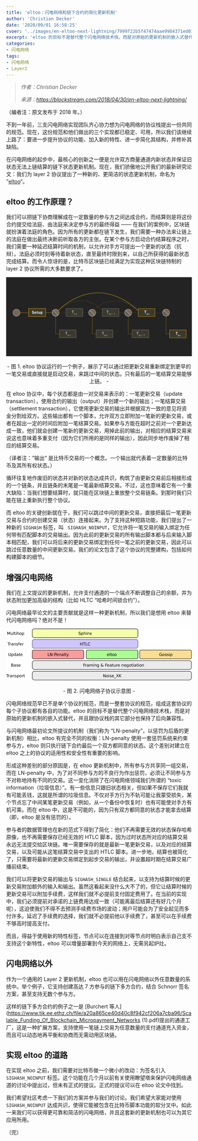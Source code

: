 ```yaml
---
title: 'eltoo：闪电网络和链下合约的简化更新机制'
author: 'Christian Decker'
date: '2020/09/01 16:58:25'
cvoer: '../images/en-eltoo-next-lightning/7999f22b5f47474aae9984371ed0146f.jpg'
excerpt: 'eltoo 的目标不是替代整个闪电网络技术栈，而是对原始的更新机制的嵌入式替代'
categories:
- 闪电网络
tags:
- 闪电网络
- Layer2
---
```


> *作者：Christian Decker*
> 
> *来源：<https://blockstream.com/2018/04/30/en-eltoo-next-lightning/>*


（编者注：原文发布于 2018 年。）

不到一年前，三支闪电网络实现团队齐心协力想为闪电网络的协议栈提出一份共同的规范。现在，这份规范和他们做出的三个实现都已稳定、可用，所以我们该继续上路了：要进一步提升协议的功能、加入新的特性、进一步简化其结构，并修补其缺陷。

在闪电网络的起步中，最核心的创新之一便是允许双方商量通道内新状态并保证旧状态无法上链结算的链下状态更新机制。现在，我们骄傲地公开我们的最新研究论文：我们为 layer 2 协议提出了一种新的、更简洁的状态更新机制，命名为 ”[eltoo](https://blockstream.com/eltoo.pdf)“。

## eltoo 的工作原理？

我们可以把链下协商理解成在一定数量的参与方之间达成合约，而结算则是将这份合约提交给法庭、由法庭来决定参与方的最终得益 —— 在我们的案例中，区块链就扮演着法庭的角色。因为所有的更新都在链下发生，我们需要一种办法来让链上的法庭在做出最终决断前听取各方的主张。在某个参与方启动合约结算程序之时，我们需要一种延迟结算时间的机制，以允许对手方可提出一个更新的状态（抗辩）。法庭必须时刻等待着新状态，直至最终时限到来，以自己所获得的最新状态完成结算。而令人惊讶的是，比特币区块链已经满足为实现这种区块链特制的 layer 2 协议所需的大多数要求了。

![1](../images/en-eltoo-next-lightning/7999f22b5f47474aae9984371ed0146f.jpg)

<p style="text-align:center">- 图 1. eltoo 协议运行的一个例子，展示了可以通过把更新交易重新绑定到更早的一笔交易或直接就是启动交易，来跳过中间的状态。只有最后的一笔结算交易能够上链。 -</p>

在 eltoo 协议中，每个状态都是由一对交易来表示的：一笔更新交易（update transaction），使用合约的输出（output）并创建一个新的输出；一笔结算交易（settlement transaction），它使用更新交易的输出并根据双方一致的意见将资金分割给双方。这些输出都有一个脚本，允许双方立即附加一笔新的更新交易，或者在超出一定的时间后附加一笔结算交易。如果参与方能在超时之前对一个更新达成一致，他们就会创建一笔新的更新交易，用掉此前的输出，对相应的结算交易来说这也意味着多重支付（因为它们所用的是同样的输出），因此同步地作废掉了相应的结算交易。

（译者注：”输出“ 是比特币交易的一个概念。一个输出就代表着一定数量的比特币及其所有权状态。）

循环往复地作废旧的状态并对新的状态达成共识，构筑了由更新交易前后相接形成的一个链条，并且链条的末尾是一笔最新结算交易。不过，这也意味着它有一个重大缺陷：当我们想要结算时，就只能在区块链上重放整个交易链条。到那时我们只能在链上重新执行整个协议。

而 eltoo 的关键创新就在于，我们可以跳过中间的更新交易，直接把最后一笔更新交易与合约的创建交易（状态）连接起来。为了支持这种短路功能，我们提出了一种新的 `SIGHASH` 标签，叫 ` SIGHASH_NOINPUT`，它允许将一笔交易的输入绑定为任何带有匹配脚本的交易输出。因为此前的更新交易的所有输出脚本都与后来输入脚本相匹配，我们可以将后来的更新交易绑定到任何一笔之前的更新交易，因此可以跳过任意数量的中间更新交易。我们的论文包含了这个协议的完整建构，包括如何构建脚本的细节。

## 增强闪电网络

我们在上文提议的更新机制，允许支付通道的一个端点不断调整自己的余额，并为状态附加更加高级的结构（比如 HLTC “哈希时间锁合约”）。

闪电网络最早论文的主要贡献就是这样一种更新机制，所以我们是想用 eltoo 来替代闪电网络吗？绝对不是！

![2](../images/en-eltoo-next-lightning/66c5fb0d38ea4642bb2a5ac9e28b28f9.png)

<p style="text-align:center">- 图 2. 闪电网络子协议示意图 -</p>

闪电网络规范早已不是单个协议的规范，而是一整套协议的规范，组成这套协议的每个子协议都有各自的功能。eltoo 的目标不是替代整个闪电网络技术栈，而是对原始的更新机制的嵌入式替代，并且跟协议栈的其它部分也保持了后向兼容性。

与闪电网络最初论文所提议的机制（我们称为 “LN-penalty”，以惩罚为后盾的更新机制）相比，eltoo 有完全不同的权衡：LN-penalty 使用一套惩罚系统来约束参与方，eltoo 则只执行链下合约最后一个双方都同意的状态。这个差别对建立在 eltoo 之上的协议的适用性和安全性有重要的影响。

形成这种差别的部分原因是，在 eltoo 更新机制中，所有参与方共享同一组交易，而在 LN-penalty 中，为了对不同参与方的不良行为作出惩罚，必须让不同参与方不对称地持有不同的交易。这一变化消除了在闪电网络领域我们所谓的 “toxic information（垃圾信息）”。有一些信息只跟旧状态相关，但如果不保存它们我就有可能丢钱，这就是所谓的垃圾信息。不仅对手方行为不轨可能让我蒙受损失，某个节点忘了中间某笔更新交易（例如，从一个备份中恢复时）也有可能使对手方有机可乘。而在 eltoo 中，这是不可能的，因为只有双方都同意的状态才能拿去结算（即，eltoo 是没有惩罚的）。

参与者的数据管理也在新的范式下得到了简化：他们不再需要无效的状态保存哈希原像，也不再需要保存已经无效的 HTLC 脚本，因为过时状态所对应的结算交易永远无法提交给区块链。唯一需要保存的就是最新一笔更新交易，以及对应的结算交易，以及可能从这笔结算交易中支出的 HTLC 脚本。进一步地，结算也被简化了，只需要将最新的更新交易绑定到起步交易的输出，并设置超时期在结算交易广播前结束。

我们可以将更新交易的输出与 ` SIGHASH_SINGLE ` 结合起来，以支持为结算时候的更新交易附加额外的输入和输出。虽然这看起来没什么大不了的，但它让结算时候的更新交易可以附加手续费，这样我们就不必提前支付固定费用了。在当前的实现中，我们必须提前对承诺的上链费用达成一致（可能离最后结算还有好几个月呢），这迫使我们不得不去预测手续费市场的波动；用户可能会为了安全起见而多付许多。延迟了手续费的选择，我们就不必提前他以手续费了，甚至可以在手续费不够高时提高支付。

而且，得益于使用新的特性标签，节点可以在连接到对等节点时明白表示自己支不支持这个新特性，eltoo 可以增量部署到今天的网络上，无需另起炉灶。

## 闪电网络以外

作为一个通用的 Layer 2 更新机制，eltoo 也可以用在闪电网络以外任意数量的系统中。举个例子，它支持创建高达 7 方参与的链下多方合约，结合 Schnorr 签名方案，甚至支持无数个参与方。

这样的链下多方合约的例子之一是 [Burchert 等人](https://www.tik.ee.ethz.ch/file/a20a865ce40d40c8f942cf206a7cba96/Scalable_Funding_Of_Blockchain_Micropayment_Networks (1).pdf)提出的通道工厂，这是一种扩展方案，支持使用一笔链上交易为任意数量的支付通道充入资金，而且可以动态地再平衡和协商而无需动用区块链。

## 实现 eltoo 的道路

在实现 eltoo 之前，我们需要对比特币做一个微小的改动：为签名引入  ` SIGHASH_NOINPUT ` 标签。这个功能在几个月以前有关使用瞭望塔来保护闪电网络通道的讨论中提出过，但未有正式的提议。正式的提议可以在 eltoo 论文中找到。

我们希望社区考虑一下我们的方案并参与我们的讨论。我们希望大家能对使用  ` SIGHASH_NOINPUT ` 达成共识，使得它能被包含在比特币脚本功能的软分叉中。如此一来我们可以获得更可靠和简洁的闪电网络，并且这套新的更新机制也可以为其它应用所用。

（完）
